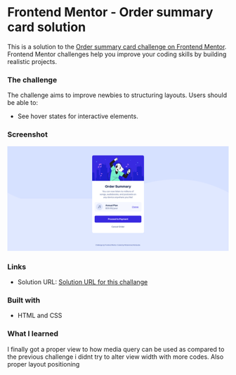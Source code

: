 # Frontend Mentor - Order summary card solution
This is a solution to the [Order summary card challenge on Frontend Mentor](https://www.frontendmentor.io/challenges/order-summary-component-QlPmajDUj). Frontend Mentor challenges help you improve your coding skills by building realistic projects.

### The challenge
The challenge aims to improve newbies to structuring layouts.
Users should be able to:
- See hover states for interactive elements.
### Screenshot
![Solution screenshot](/screenshot.png)

### Links
- Solution URL: [Solution URL for this challange](https://moakintunde.github.io/order-summary-component/)

### Built with
- HTML and CSS

### What I learned
I finally got a proper view to how media query can be used as compared to the previous challenge i didnt try to alter view width with more codes.
Also proper layout positioning 
